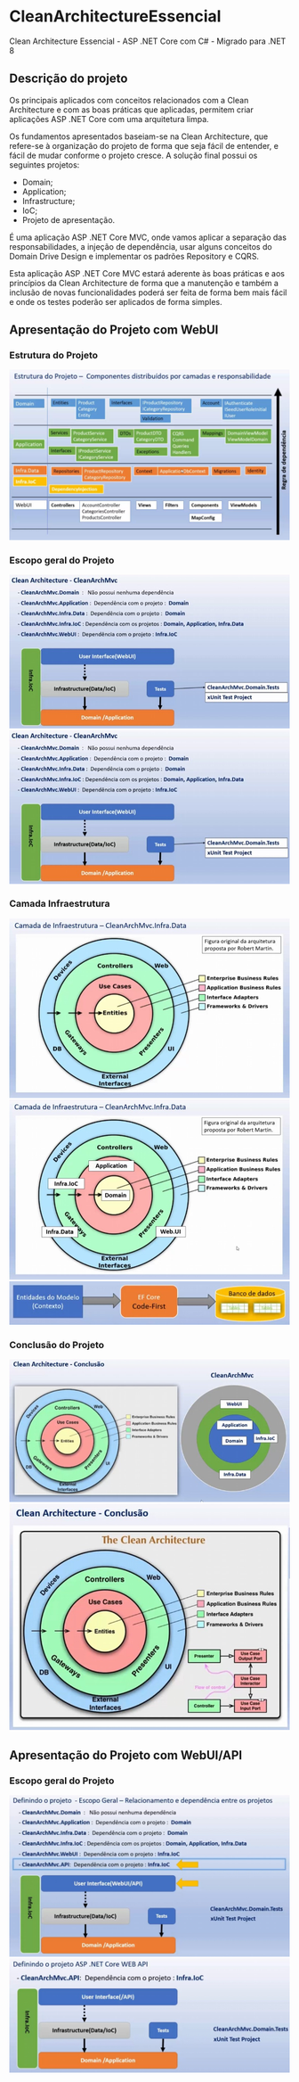 # CleanArchitectureEssencial
Clean Architecture Essencial - ASP .NET Core com C# - Migrado para .NET 8

## Descrição do projeto
Os principais aplicados com conceitos relacionados com a Clean Architecture e com as boas práticas que aplicadas, permitem criar aplicações ASP .NET Core com uma arquitetura limpa.

Os fundamentos apresentados baseiam-se na Clean Architecture, que refere-se à organização do projeto de forma que seja fácil de entender, e fácil de mudar conforme o projeto cresce.
A solução final possui os seguintes projetos: 
- Domain; 
- Application; 
- Infrastructure; 
- IoC; 
- Projeto de apresentação.

É uma aplicação ASP .NET Core MVC, onde vamos aplicar a separação das responsabilidades, a injeção de dependência, usar alguns conceitos do Domain Drive Design e implementar os padrões Repository e CQRS.

Esta aplicação ASP .NET Core MVC estará aderente às boas práticas e aos princípios da Clean Architecture de forma que a manutenção e também a inclusão de novas funcionalidades poderá ser feita de forma bem mais fácil e onde os testes poderão ser aplicados de forma simples.


## Apresentação do Projeto com WebUI

### Estrutura do Projeto
![Tech skills](Docs/estrutura-projeto.jpg)


### Escopo geral do Projeto
![Tech skills](Docs/escopo1.jpg)
![Tech skills](Docs/escopo1.jpg)


### Camada Infraestrutura
![Tech skills](Docs/camada1.jpg)
![Tech skills](Docs/camada2.jpg)
![Tech skills](Docs/camada3.jpg)


### Conclusão do Projeto
![Tech skills](Docs/conclusao-webui1.jpg)
![Tech skills](Docs/conclusao-webui2.jpg)


## Apresentação do Projeto com WebUI/API

### Escopo geral do Projeto
![Tech skills](Docs/escopo-api1.jpg)
![Tech skills](Docs/escopo-api2.jpg)
